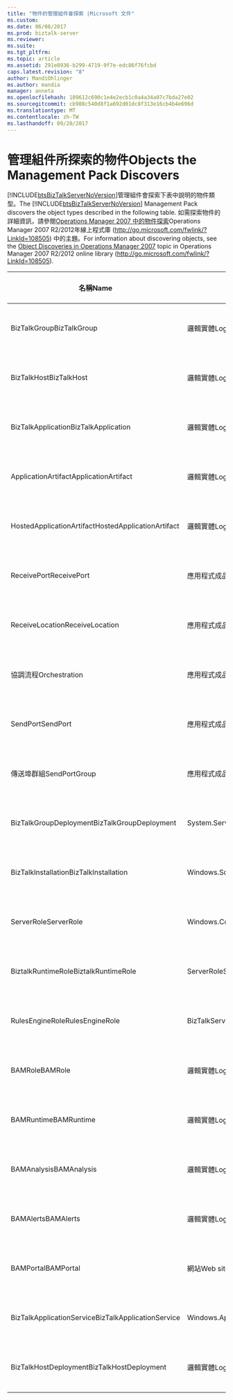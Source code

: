 ```yaml
---
title: "物件的管理組件會探索 |Microsoft 文件"
ms.custom: 
ms.date: 06/08/2017
ms.prod: biztalk-server
ms.reviewer: 
ms.suite: 
ms.tgt_pltfrm: 
ms.topic: article
ms.assetid: 291e8936-b299-4719-9f7e-edc86f76fcbd
caps.latest.revision: "8"
author: MandiOhlinger
ms.author: mandia
manager: anneta
ms.openlocfilehash: 109612c690c1e4e2ecb1c0a4a34a07c7bda27e02
ms.sourcegitcommit: cb908c540d8f1a692d01dc8f313e16cb4b4e696d
ms.translationtype: MT
ms.contentlocale: zh-TW
ms.lasthandoff: 09/20/2017
---
```

# <a name="objects-the-management-pack-discovers"></a><span data-ttu-id="c3e5f-102">管理組件所探索的物件</span><span class="sxs-lookup"><span data-stu-id="c3e5f-102">Objects the Management Pack Discovers</span></span>
<span data-ttu-id="c3e5f-103">[!INCLUDE[btsBizTalkServerNoVersion](../includes/btsbiztalkservernoversion-md.md)]管理組件會探索下表中說明的物件類型。</span><span class="sxs-lookup"><span data-stu-id="c3e5f-103">The [!INCLUDE[btsBizTalkServerNoVersion](../includes/btsbiztalkservernoversion-md.md)] Management Pack discovers the object types described in the following table.</span></span> <span data-ttu-id="c3e5f-104">如需探索物件的詳細資訊，請參閱[Operations Manager 2007 中的物件探索](http://go.microsoft.com/fwlink/?LinkId=108505)Operations Manager 2007 R2/2012年線上程式庫 (http://go.microsoft.com/fwlink/?LinkId=108505) 中的主題。</span><span class="sxs-lookup"><span data-stu-id="c3e5f-104">For information about discovering objects, see the [Object Discoveries in Operations Manager 2007](http://go.microsoft.com/fwlink/?LinkId=108505) topic in Operations Manager 2007 R2/2012 online library (http://go.microsoft.com/fwlink/?LinkId=108505).</span></span>  
  
|<span data-ttu-id="c3e5f-105">名稱</span><span class="sxs-lookup"><span data-stu-id="c3e5f-105">Name</span></span>|<span data-ttu-id="c3e5f-106">類別目錄</span><span class="sxs-lookup"><span data-stu-id="c3e5f-106">Category</span></span>|<span data-ttu-id="c3e5f-107">物件類型</span><span class="sxs-lookup"><span data-stu-id="c3e5f-107">Object Type</span></span>|  
|----------|--------------|-----------------|  
|<span data-ttu-id="c3e5f-108">BizTalkGroup</span><span class="sxs-lookup"><span data-stu-id="c3e5f-108">BizTalkGroup</span></span>|<span data-ttu-id="c3e5f-109">邏輯實體</span><span class="sxs-lookup"><span data-stu-id="c3e5f-109">Logical entity</span></span>|<span data-ttu-id="c3e5f-110">應用程式檢視表物件</span><span class="sxs-lookup"><span data-stu-id="c3e5f-110">Application view objects</span></span>|  
|<span data-ttu-id="c3e5f-111">BizTalkHost</span><span class="sxs-lookup"><span data-stu-id="c3e5f-111">BizTalkHost</span></span>|<span data-ttu-id="c3e5f-112">邏輯實體</span><span class="sxs-lookup"><span data-stu-id="c3e5f-112">Logical entity</span></span>|<span data-ttu-id="c3e5f-113">應用程式檢視表物件</span><span class="sxs-lookup"><span data-stu-id="c3e5f-113">Application view objects</span></span>|  
|<span data-ttu-id="c3e5f-114">BizTalkApplication</span><span class="sxs-lookup"><span data-stu-id="c3e5f-114">BizTalkApplication</span></span>|<span data-ttu-id="c3e5f-115">邏輯實體</span><span class="sxs-lookup"><span data-stu-id="c3e5f-115">Logical entity</span></span>|<span data-ttu-id="c3e5f-116">應用程式檢視表物件</span><span class="sxs-lookup"><span data-stu-id="c3e5f-116">Application view objects</span></span>|  
|<span data-ttu-id="c3e5f-117">ApplicationArtifact</span><span class="sxs-lookup"><span data-stu-id="c3e5f-117">ApplicationArtifact</span></span>|<span data-ttu-id="c3e5f-118">邏輯實體</span><span class="sxs-lookup"><span data-stu-id="c3e5f-118">Logical entity</span></span>|<span data-ttu-id="c3e5f-119">應用程式檢視表物件</span><span class="sxs-lookup"><span data-stu-id="c3e5f-119">Application view objects</span></span>|  
|<span data-ttu-id="c3e5f-120">HostedApplicationArtifact</span><span class="sxs-lookup"><span data-stu-id="c3e5f-120">HostedApplicationArtifact</span></span>|<span data-ttu-id="c3e5f-121">邏輯實體</span><span class="sxs-lookup"><span data-stu-id="c3e5f-121">Logical entity</span></span>|<span data-ttu-id="c3e5f-122">應用程式檢視表物件</span><span class="sxs-lookup"><span data-stu-id="c3e5f-122">Application view objects</span></span>|  
|<span data-ttu-id="c3e5f-123">ReceivePort</span><span class="sxs-lookup"><span data-stu-id="c3e5f-123">ReceivePort</span></span>|<span data-ttu-id="c3e5f-124">應用程式成品</span><span class="sxs-lookup"><span data-stu-id="c3e5f-124">Application artifact</span></span>|<span data-ttu-id="c3e5f-125">應用程式檢視表物件</span><span class="sxs-lookup"><span data-stu-id="c3e5f-125">Application view objects</span></span>|  
|<span data-ttu-id="c3e5f-126">ReceiveLocation</span><span class="sxs-lookup"><span data-stu-id="c3e5f-126">ReceiveLocation</span></span>|<span data-ttu-id="c3e5f-127">應用程式成品</span><span class="sxs-lookup"><span data-stu-id="c3e5f-127">Application artifact</span></span>|<span data-ttu-id="c3e5f-128">應用程式檢視表物件</span><span class="sxs-lookup"><span data-stu-id="c3e5f-128">Application view objects</span></span>|  
|<span data-ttu-id="c3e5f-129">協調流程</span><span class="sxs-lookup"><span data-stu-id="c3e5f-129">Orchestration</span></span>|<span data-ttu-id="c3e5f-130">應用程式成品</span><span class="sxs-lookup"><span data-stu-id="c3e5f-130">Application artifact</span></span>|<span data-ttu-id="c3e5f-131">應用程式檢視表物件</span><span class="sxs-lookup"><span data-stu-id="c3e5f-131">Application view objects</span></span>|  
|<span data-ttu-id="c3e5f-132">SendPort</span><span class="sxs-lookup"><span data-stu-id="c3e5f-132">SendPort</span></span>|<span data-ttu-id="c3e5f-133">應用程式成品</span><span class="sxs-lookup"><span data-stu-id="c3e5f-133">Application artifact</span></span>|<span data-ttu-id="c3e5f-134">應用程式檢視表物件</span><span class="sxs-lookup"><span data-stu-id="c3e5f-134">Application view objects</span></span>|  
|<span data-ttu-id="c3e5f-135">傳送埠群組</span><span class="sxs-lookup"><span data-stu-id="c3e5f-135">SendPortGroup</span></span>|<span data-ttu-id="c3e5f-136">應用程式成品</span><span class="sxs-lookup"><span data-stu-id="c3e5f-136">Application artifact</span></span>|<span data-ttu-id="c3e5f-137">應用程式檢視表物件</span><span class="sxs-lookup"><span data-stu-id="c3e5f-137">Application view objects</span></span>|  
|<span data-ttu-id="c3e5f-138">BizTalkGroupDeployment</span><span class="sxs-lookup"><span data-stu-id="c3e5f-138">BizTalkGroupDeployment</span></span>|<span data-ttu-id="c3e5f-139">System.Service</span><span class="sxs-lookup"><span data-stu-id="c3e5f-139">System.Service</span></span>|<span data-ttu-id="c3e5f-140">部署檢視物件</span><span class="sxs-lookup"><span data-stu-id="c3e5f-140">Deployment View objects</span></span>|  
|<span data-ttu-id="c3e5f-141">BizTalkInstallation</span><span class="sxs-lookup"><span data-stu-id="c3e5f-141">BizTalkInstallation</span></span>|<span data-ttu-id="c3e5f-142">Windows.SoftwareInstallation</span><span class="sxs-lookup"><span data-stu-id="c3e5f-142">Windows.SoftwareInstallation</span></span>|<span data-ttu-id="c3e5f-143">部署檢視物件</span><span class="sxs-lookup"><span data-stu-id="c3e5f-143">Deployment View objects</span></span>|  
|<span data-ttu-id="c3e5f-144">ServerRole</span><span class="sxs-lookup"><span data-stu-id="c3e5f-144">ServerRole</span></span>|<span data-ttu-id="c3e5f-145">Windows.ComputerRole</span><span class="sxs-lookup"><span data-stu-id="c3e5f-145">Windows.ComputerRole</span></span>|<span data-ttu-id="c3e5f-146">部署檢視物件</span><span class="sxs-lookup"><span data-stu-id="c3e5f-146">Deployment View objects</span></span>|  
|<span data-ttu-id="c3e5f-147">BiztalkRuntimeRole</span><span class="sxs-lookup"><span data-stu-id="c3e5f-147">BiztalkRuntimeRole</span></span>|<span data-ttu-id="c3e5f-148">ServerRole</span><span class="sxs-lookup"><span data-stu-id="c3e5f-148">ServerRole</span></span>|<span data-ttu-id="c3e5f-149">部署檢視物件</span><span class="sxs-lookup"><span data-stu-id="c3e5f-149">Deployment View objects</span></span>|  
|<span data-ttu-id="c3e5f-150">RulesEngineRole</span><span class="sxs-lookup"><span data-stu-id="c3e5f-150">RulesEngineRole</span></span>|<span data-ttu-id="c3e5f-151">BizTalkServerRole</span><span class="sxs-lookup"><span data-stu-id="c3e5f-151">BizTalkServerRole</span></span>|<span data-ttu-id="c3e5f-152">部署檢視物件</span><span class="sxs-lookup"><span data-stu-id="c3e5f-152">Deployment View objects</span></span>|  
|<span data-ttu-id="c3e5f-153">BAMRole</span><span class="sxs-lookup"><span data-stu-id="c3e5f-153">BAMRole</span></span>|<span data-ttu-id="c3e5f-154">邏輯實體</span><span class="sxs-lookup"><span data-stu-id="c3e5f-154">Logical entity</span></span>|<span data-ttu-id="c3e5f-155">部署檢視物件</span><span class="sxs-lookup"><span data-stu-id="c3e5f-155">Deployment View objects</span></span>|  
|<span data-ttu-id="c3e5f-156">BAMRuntime</span><span class="sxs-lookup"><span data-stu-id="c3e5f-156">BAMRuntime</span></span>|<span data-ttu-id="c3e5f-157">邏輯實體</span><span class="sxs-lookup"><span data-stu-id="c3e5f-157">Logical entity</span></span>|<span data-ttu-id="c3e5f-158">部署檢視物件</span><span class="sxs-lookup"><span data-stu-id="c3e5f-158">Deployment View objects</span></span>|  
|<span data-ttu-id="c3e5f-159">BAMAnalysis</span><span class="sxs-lookup"><span data-stu-id="c3e5f-159">BAMAnalysis</span></span>|<span data-ttu-id="c3e5f-160">邏輯實體</span><span class="sxs-lookup"><span data-stu-id="c3e5f-160">Logical entity</span></span>|<span data-ttu-id="c3e5f-161">部署檢視物件</span><span class="sxs-lookup"><span data-stu-id="c3e5f-161">Deployment View objects</span></span>|  
|<span data-ttu-id="c3e5f-162">BAMAlerts</span><span class="sxs-lookup"><span data-stu-id="c3e5f-162">BAMAlerts</span></span>|<span data-ttu-id="c3e5f-163">邏輯實體</span><span class="sxs-lookup"><span data-stu-id="c3e5f-163">Logical entity</span></span>|<span data-ttu-id="c3e5f-164">部署檢視物件</span><span class="sxs-lookup"><span data-stu-id="c3e5f-164">Deployment View objects</span></span>|  
|<span data-ttu-id="c3e5f-165">BAMPortal</span><span class="sxs-lookup"><span data-stu-id="c3e5f-165">BAMPortal</span></span>|<span data-ttu-id="c3e5f-166">網站</span><span class="sxs-lookup"><span data-stu-id="c3e5f-166">Web site</span></span>|<span data-ttu-id="c3e5f-167">部署檢視物件</span><span class="sxs-lookup"><span data-stu-id="c3e5f-167">Deployment View objects</span></span>|  
|<span data-ttu-id="c3e5f-168">BizTalkApplicationService</span><span class="sxs-lookup"><span data-stu-id="c3e5f-168">BizTalkApplicationService</span></span>|<span data-ttu-id="c3e5f-169">Windows.ApplicationComponent</span><span class="sxs-lookup"><span data-stu-id="c3e5f-169">Windows.ApplicationComponent</span></span>|<span data-ttu-id="c3e5f-170">部署檢視物件</span><span class="sxs-lookup"><span data-stu-id="c3e5f-170">Deployment View objects</span></span>|  
|<span data-ttu-id="c3e5f-171">BizTalkHostDeployment</span><span class="sxs-lookup"><span data-stu-id="c3e5f-171">BizTalkHostDeployment</span></span>|<span data-ttu-id="c3e5f-172">邏輯實體</span><span class="sxs-lookup"><span data-stu-id="c3e5f-172">Logical entity</span></span>|<span data-ttu-id="c3e5f-173">部署檢視物件</span><span class="sxs-lookup"><span data-stu-id="c3e5f-173">Deployment View objects</span></span>|